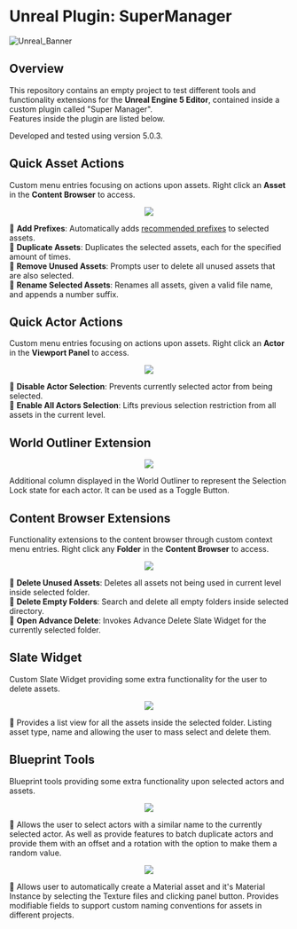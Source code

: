 # Unreal Plugin: SuperManager
![Unreal_Banner](https://github.com/Izenz/unreal-custom-tools/assets/34793945/4b5cad29-fc22-4010-8f21-d2a8c47f3939)
## Overview
This repository contains an empty project to test different tools and functionality extensions for the **Unreal Engine 5 Editor**, contained inside a custom plugin called "Super Manager".<br />
Features inside the plugin are listed below.

Developed and tested using version 5.0.3. 

## Quick Asset Actions
Custom menu entries focusing on actions upon assets.
Right click an **Asset** in the **Content Browser** to access.

<p align="center">
  <img src="https://github.com/Izenz/unreal-custom-tools/assets/34793945/6550b28c-67f2-46d5-a5c0-ef17053137e9">
</p>

:small_blue_diamond: **Add Prefixes**: Automatically adds <a href="https://docs.unrealengine.com/4.27/en-US/ProductionPipelines/AssetNaming/">recommended prefixes</a> to selected assets. <br />
:small_blue_diamond: **Duplicate Assets**: Duplicates the selected assets, each for the specified amount of times. <br />
:small_blue_diamond: **Remove Unused Assets**: Prompts user to delete all unused assets that are also selected.<br />
:small_blue_diamond: **Rename Selected Assets**: Renames all assets, given a valid file name, and appends a number suffix.

## Quick Actor Actions
Custom menu entries focusing on actions upon assets.
Right click an **Actor** in the **Viewport Panel** to access.

<p align="center">
  <img src="https://github.com/Izenz/unreal-custom-tools/assets/34793945/bae4ffd6-b511-41a2-b7f4-9951f6bcc977">
</p>

:small_blue_diamond: **Disable Actor Selection**: Prevents currently selected actor from being selected.<br />
:small_blue_diamond: **Enable All Actors Selection**: Lifts previous selection restriction from all assets in the current level.

## World Outliner Extension
<p align="center">
  <img src="https://github.com/Izenz/unreal-custom-tools/assets/34793945/9cc35744-bcfe-4631-a20b-5e81393694e2">
</p>

Additional column displayed in the World Outliner to represent the Selection Lock state for each actor. It can be used as a Toggle Button.

## Content Browser Extensions
Functionality extensions to the content browser through custom context menu entries.
Right click any **Folder** in the **Content Browser** to access.

<p align="center">
  <img src="https://github.com/Izenz/unreal-custom-tools/assets/34793945/a3ea6327-a532-4d83-8180-92b43a87fd81">
</p>

:small_blue_diamond: **Delete Unused Assets**: Deletes all assets not being used in current level inside selected folder.<br />
:small_blue_diamond: **Delete Empty Folders**: Search and delete all empty folders inside selected directory. <br />
:small_blue_diamond: **Open Advance Delete**: Invokes Advance Delete Slate Widget for the currently selected folder.

## Slate Widget
Custom Slate Widget providing some extra functionality for the user to delete assets.

<p align="center">
  <img src="https://github.com/Izenz/unreal-custom-tools/assets/34793945/0e85a035-3521-481b-8793-99e620c8a40e">
</p>

:small_blue_diamond: Provides a list view for all the assets inside the selected folder. Listing asset type, name and allowing the user to mass select and delete them.

## Blueprint Tools
Blueprint tools providing some extra functionality upon selected actors and assets.

<p align="center">
  <img src="https://github.com/Izenz/unreal-custom-tools/assets/34793945/e76e62b8-ac4d-43a8-ac23-cdcf2d772ed5">
</p>

:small_blue_diamond: Allows the user to select actors with a similar name to the currently selected actor. As well as provide features to batch duplicate actors and provide them with an offset and a rotation with the option to make them a random value.

<p align="center">
  <img src="https://github.com/Izenz/unreal-custom-tools/assets/34793945/59ce02d1-496c-4ec9-af90-d888c59177ef">
</p>

:small_blue_diamond: Allows user to automatically create a Material asset and it's Material Instance by selecting the Texture files and clicking panel button.
Provides modifiable fields to support custom naming conventions for assets in different projects.
